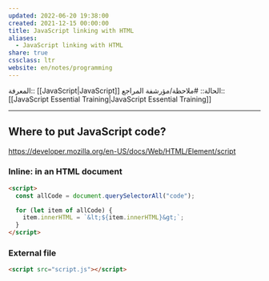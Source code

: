 ```yaml
---
updated: 2022-06-20 19:38:00
created: 2021-12-15 00:00:00
title: JavaScript linking with HTML
aliases:
  - JavaScript linking with HTML
share: true
cssclass: ltr
website: en/notes/programming
---
```


المعرفة:: [[JavaScript|JavaScript]]
الحالة:: #ملاحظة/مؤرشفة
المراجع:: [[JavaScript Essential Training|JavaScript Essential Training]]

---

## Where to put JavaScript code?

<https://developer.mozilla.org/en-US/docs/Web/HTML/Element/script>

### Inline: in an HTML document

```html
<script>
  const allCode = document.querySelectorAll("code");

  for (let item of allCode) {
    item.innerHTML = `&lt;${item.innerHTML}&gt;`;
  }
</script>
```

### External file

```html
<script src="script.js"></script>
```
